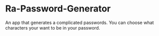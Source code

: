 # Ra-Password-Generator
An app that generates a complicated passwords. You can choose what characters your want to be in your password.
